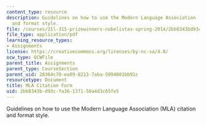 ```yaml
---
content_type: resource
description: Guidelines on how to use the Modern Language Association (MLA) citation
  and format style.
file: /courses/21l-315-prizewinners-nobelistas-spring-2014/2bb8343bd93cfa36137150a4d3c65fe5_MIT21L_315S14_MLA_Citation.pdf
file_type: application/pdf
learning_resource_types:
- Assignments
license: https://creativecommons.org/licenses/by-nc-sa/4.0/
ocw_type: OCWFile
parent_title: Assignments
parent_type: CourseSection
parent_uid: 28364c70-ea09-8213-7aba-5094001bb91c
resourcetype: Document
title: MLA Citation Form
uid: 2bb8343b-d93c-fa36-1371-50a4d3c65fe5
---
```

Guidelines on how to use the Modern Language Association (MLA) citation and format style.